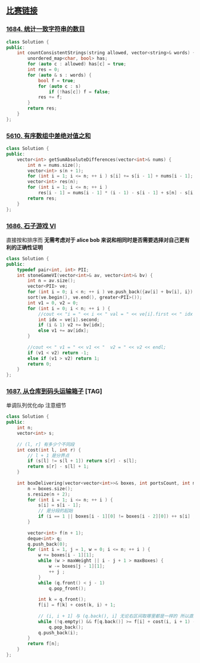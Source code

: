 ## [比赛链接](https://leetcode.cn/contest/biweekly-contest-41/)


### [1684. 统计一致字符串的数目](https://leetcode.cn/problems/count-the-number-of-consistent-strings/)



```c++
class Solution {
public:
    int countConsistentStrings(string allowed, vector<string>& words) {
        unordered_map<char, bool> has;
        for (auto c : allowed) has[c] = true;
        int res = 0;
        for (auto & s : words) {
            bool f = true;
            for (auto c : s)
                if (!has[c]) f = false;
            res += f;
        }
        return res;
    }
};
```


### [5610. 有序数组中差绝对值之和](https://leetcode.cn/problems/sum-of-absolute-differences-in-a-sorted-array/)



```c++
class Solution {
public:
    vector<int> getSumAbsoluteDifferences(vector<int>& nums) {
        int n = nums.size();
        vector<int> s(n + 1);
        for (int i = 1; i <= n; ++ i ) s[i] += s[i - 1] + nums[i - 1];
        vector<int> res(n);
        for (int i = 1; i <= n; ++ i )
            res[i - 1] = nums[i - 1] * (i - 1) - s[i - 1] + s[n] - s[i] - nums[i - 1] * (n - i);
        return res;
    }
};
```

### [1686. 石子游戏 VI](https://leetcode.cn/problems/stone-game-vi/)

直接按和排序而 **无需考虑对于 alice bob 来说和相同时是否需要选择对自己更有利的正确性证明**

```c++
class Solution {
public:
    typedef pair<int, int> PII;
    int stoneGameVI(vector<int>& av, vector<int>& bv) {
        int n = av.size();
        vector<PII> ve;
        for (int i = 0; i < n; ++ i ) ve.push_back({av[i] + bv[i], i});
        sort(ve.begin(), ve.end(), greater<PII>());
        int v1 = 0, v2 = 0;
        for (int i = 0; i < n; ++ i ) {
            //cout << "i = " << i << " val = " << ve[i].first << " idx = " << ve[i].second;
            int idx = ve[i].second;
            if (i & 1) v2 += bv[idx];
            else v1 += av[idx];
        }
            
        //cout << " v1 = " << v1 << "  v2 = " << v2 << endl;
        if (v1 < v2) return -1;
        else if (v1 > v2) return 1;
        return 0;
    }
};
```

### [1687. 从仓库到码头运输箱子](https://leetcode.cn/problems/delivering-boxes-from-storage-to-ports/) [TAG]

单调队列优化dp  注意细节

```c++
class Solution {
public:
    int n;
    vector<int> s;
    
    // (l, r] 有多少个不同段
    int cost(int l, int r) {
        // l + 1 是分界点
        if (s[l] != s[l + 1]) return s[r] - s[l];
        return s[r] - s[l] + 1;
    }
    
    int boxDelivering(vector<vector<int>>& boxes, int portsCount, int maxBoxes, int maxWeight) {
        n = boxes.size();
        s.resize(n + 2);
        for (int i = 1; i <= n; ++ i ) {
            s[i] = s[i - 1];
            // 是分段的起始
            if (i == 1 || boxes[i - 1][0] != boxes[i - 2][0]) ++ s[i] ;
        }
        
        vector<int> f(n + 1);
        deque<int> q;
        q.push_back(0);
        for (int i = 1, j = 1, w = 0; i <= n; ++ i ) {
            w += boxes[i - 1][1];
            while (w > maxWeight || i - j + 1 > maxBoxes) {
                w -= boxes[j - 1][1];
                ++ j ;
            }
            while (q.front() < j - 1)
                q.pop_front();
            
            int k = q.front();
            f[i] = f[k] + cost(k, i) + 1;
            
            // (i, i + 1] 与 (q.back(), i] 无论右区间取哪里都是一样的 所以直接用 i+1
            while (!q.empty() && f[q.back()] >= f[i] + cost(i, i + 1) - cost(q.back(), i + 1))
                q.pop_back();
            q.push_back(i);
        }
        return f[n];
    }
};
```
